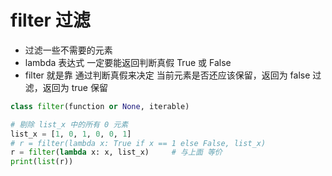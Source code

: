 # filter 过滤
- 过滤一些不需要的元素
- lambda 表达式 一定要能返回判断真假 True 或 False
- filter 就是靠 通过判断真假来决定 当前元素是否还应该保留，返回为 false 过滤，返回为 true 保留
```python
class filter(function or None, iterable)
```

```python
# 剔除 list_x 中的所有 0 元素
list_x = [1, 0, 1, 0, 0, 1]
# r = filter(lambda x: True if x == 1 else False, list_x)
r = filter(lambda x: x, list_x)     # 与上面 等价
print(list(r))
```